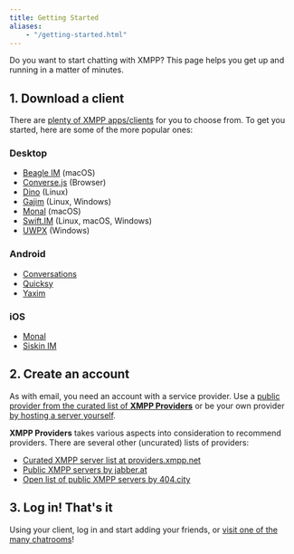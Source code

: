 ```yaml
---
title: Getting Started
aliases:
    - "/getting-started.html"
---
```


Do you want to start chatting with XMPP? This page helps you get up and running in a matter of minutes.

## 1. Download a client

There are [plenty of XMPP apps/clients](/software/) for you to choose from. To get you started, here are some of the more popular ones:

### Desktop

* [Beagle IM](https://beagle.im/) (macOS)
* [Converse.js](https://conversejs.org/) (Browser)
* [Dino](https://dino.im/) (Linux)
* [Gajim](https://gajim.org/) (Linux, Windows)
* [Monal](https://monal-im.org/) (macOS)
* [Swift.IM](https://swift.im/swift.html) (Linux, macOS, Windows)
* [UWPX](https://uwpx.org/) (Windows)

### Android

* [Conversations](https://conversations.im/)
* [Quicksy](https://quicksy.im/)
* [Yaxim](https://yax.im)

### iOS

* [Monal](https://monal-im.org/)
* [Siskin IM](https://siskin.im/)

## 2. Create an account

As with email, you need an account with a service provider.
Use a [public provider from the curated list of **XMPP Providers**](https://providers.xmpp.net) or be your own provider [by hosting a server yourself](https://xmpp.org/software/).

**XMPP Providers** takes various aspects into consideration to recommend providers.
There are several other (uncurated) lists of providers:

* [Curated XMPP server list at providers.xmpp.net](https://providers.xmpp.net/)
* [Public XMPP servers by jabber.at](https://list.jabber.at)
* [Open list of public XMPP servers by 404.city](https://xmpp-servers.404.city)

## 3. Log in! That's it

Using your client, log in and start adding your friends, or [visit one of the many chatrooms](https://search.jabber.network/)!
